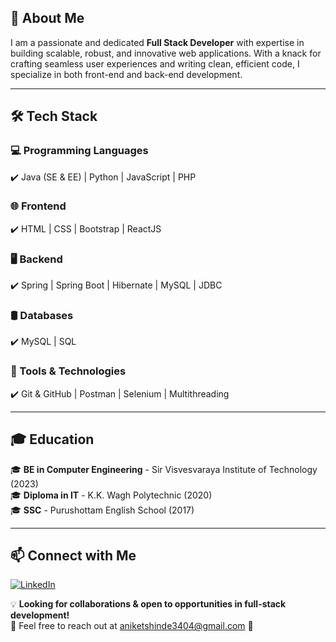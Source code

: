 
## 🚀 About Me  
I am a passionate and dedicated **Full Stack Developer** with expertise in building scalable, robust, and innovative web applications. With a knack for crafting seamless user experiences and writing clean, efficient code, I specialize in both front-end and back-end development.

---

## 🛠️ Tech Stack  

### **💻 Programming Languages**  
✔️ Java (SE & EE) | Python | JavaScript | PHP  

### **🌐 Frontend**  
✔️ HTML | CSS | Bootstrap | ReactJS  

### **🖥️ Backend**  
✔️ Spring | Spring Boot | Hibernate | MySQL | JDBC  

### **🛢️ Databases**  
✔️ MySQL | SQL  

### **🔧 Tools & Technologies**  
✔️ Git & GitHub | Postman | Selenium | Multithreading

---

## 🎓 Education  

🎓 **BE in Computer Engineering** - Sir Visvesvaraya Institute of Technology (2023)  
🎓 **Diploma in IT** - K.K. Wagh Polytechnic (2020)  
🎓 **SSC** - Purushottam English School (2017)

---

## 📫 Connect with Me  

[![LinkedIn](https://img.shields.io/badge/LinkedIn-Connect-blue?style=flat&logo=linkedin)](https://www.linkedin.com/in/aniket-shinde07)

💡 **Looking for collaborations & open to opportunities in full-stack development!**  
📩 Feel free to reach out at aniketshinde3404@gmail.com 🚀 
